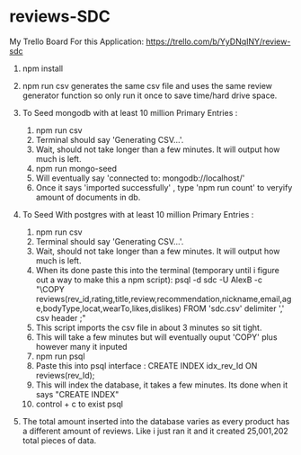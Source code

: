 # reviews-SDC

My Trello Board For this Application:
  https://trello.com/b/YyDNqINY/review-sdc

1. npm install

2. npm run csv generates the same csv file and uses the same review generator function so only run it once to save time/hard drive space.

3. To Seed mongodb with at least 10 million Primary Entries :
    1. npm run csv
    2. Terminal should say 'Generating CSV...'.
    4. Wait, should not take longer than a few minutes. It will output how much is left.
    5. npm run mongo-seed
    6. Will eventually say 'connected to: mongodb://localhost/'
    6. Once it says 'imported successfully' , type 'npm run count' to veryify amount of documents in db.

4. To Seed With postgres with at least 10 million Primary Entries :
    1. npm run csv
    2. Terminal should say 'Generating CSV...'.
    3. Wait, should not take longer than a few minutes. It will output how much is left.
    4. When its done paste this into the terminal (temporary until i figure out a way to make this a npm script):
    psql -d sdc -U AlexB -c "\COPY reviews(rev_id,rating,title,review,recommendation,nickname,email,age,bodyType,locat,wearTo,likes,dislikes) FROM 'sdc.csv' delimiter ',' csv header ;"
    5. This script imports the csv file in about 3 minutes so sit tight.
    6. This will take a few minutes but will eventually ouput 'COPY' plus however many it inputed
    7. npm run psql
    8. Paste this into psql interface : CREATE INDEX idx_rev_Id ON reviews(rev_Id);
    9. This will index the database, it takes a few minutes. Its done when it says "CREATE INDEX"
    10. control + c to exist psql

5. The total amount inserted into the database varies as every product has a different amount of reviews. Like i just ran it and it created 25,001,202 total pieces of data.